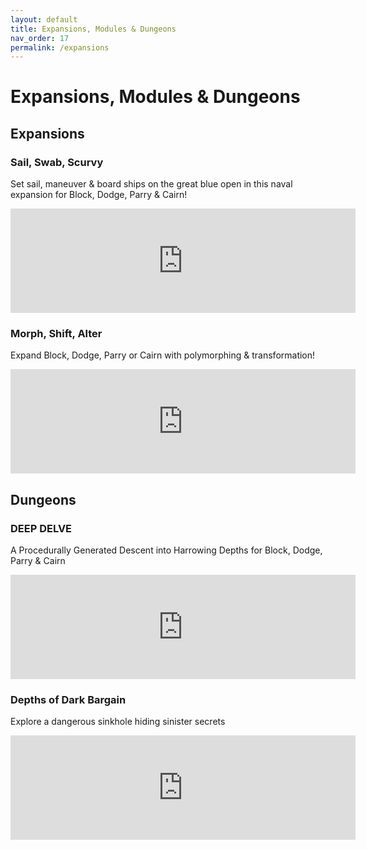 ```yaml
---
layout: default
title: Expansions, Modules & Dungeons
nav_order: 17
permalink: /expansions
---
```

# Expansions, Modules & Dungeons
## Expansions
### Sail, Swab, Scurvy
Set sail, maneuver & board ships on the great blue open in this naval expansion for Block, Dodge, Parry & Cairn!
<iframe frameborder="0" src="https://itch.io/embed/3123082?linkback=true" width="552" height="167"><a href="https://dicegoblingames.itch.io/sail-swab-scurvy">Sail, Swab, Scurvy -  Naval Combat for Block, Dodge, Parry &amp; Cairn by Dice Goblin Games</a></iframe>

### Morph, Shift, Alter
Expand Block, Dodge, Parry or Cairn with polymorphing & transformation!
<iframe frameborder="0" src="https://itch.io/embed/2428421?linkback=true" width="552" height="167"><a href="https://dicegoblingames.itch.io/morph-shift-alter">Morph, Shift, Alter - A Framework for Magical Transformation by Dice Goblin Games</a></iframe>

## Dungeons

### DEEP DELVE
A Procedurally Generated Descent into Harrowing Depths for Block, Dodge, Parry & Cairn
<iframe frameborder="0" src="https://itch.io/embed/2896587?linkback=true" width="552" height="167"><a href="https://dicegoblingames.itch.io/deep-delve-dungeon-cairn">DEEP DELVE - Adventure for Cairn &amp; Block, Dodge, Parry by Dice Goblin Games</a></iframe>

### Depths of Dark Bargain
Explore a dangerous sinkhole hiding sinister secrets
<iframe frameborder="0" src="https://itch.io/embed/3138695?linkback=true" width="552" height="167"><a href="https://dicegoblingames.itch.io/depths-of-dark-bargain-dungeon-cairn-bdp">Depths of Dark Bargain - Small Subterranean Dungeon for Cairn &amp; Block, Dodge, Parry by Dice Goblin Games</a></iframe>
